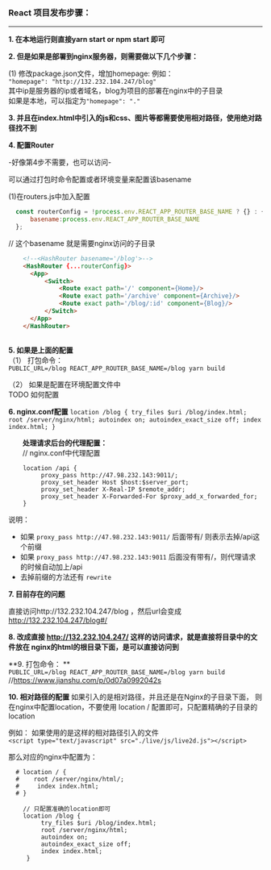 ### React 项目发布步骤：
---

**1. 在本地运行则直接yarn start or npm start 即可**

**2. 但是如果是部署到nginx服务器，则需要做以下几个步骤：**

  (1) 修改package.json文件，增加homepage:
   例如：   
   `"homepage": "http://132.232.104.247/blog" `   
   其中ip是服务器的ip或者域名，blog为项目的部署在nginx中的子目录   
   如果是本地，可以指定为`"homepage": "." `   
   
**3. 并且在index.html中引入的js和css、图片等都需要使用相对路径，使用绝对路径找不到**

**4. 配置Router**

  -好像第4步不需要，也可以访问-
  
  可以通过打包时命令配置或者环境变量来配置该basename
  
  (1)在routers.js中加入配置
  ```js
    const routerConfig = !process.env.REACT_APP_ROUTER_BASE_NAME ? {} : {
        basename:process.env.REACT_APP_ROUTER_BASE_NAME
    };
   ```
  // 	这个basename 就是需要nginx访问的子目录
  ```html
      <!--<HashRouter basename='/blog'>-->
	  <HashRouter {...routerConfig}>
        <App>
            <Switch>
                <Route exact path='/' component={Home}/>
                <Route exact path='/archive' component={Archive}/>
                <Route exact path='/blog/:id' component={Blog}/>
            </Switch>
        </App>
      </HashRouter>
	
```

**5. 如果是上面的配置**  
  （1） 打包命令：   
  	`PUBLIC_URL=/blog REACT_APP_ROUTER_BASE_NAME=/blog yarn build`
  	
  （2） 如果是配置在环境配置文件中   
  TODO 如何配置
  
  
**6. nginx.conf配置**
    ```
    location /blog {
         try_files $uri /blog/index.html;
         root /server/nginx/html;
         autoindex on;
         autoindex_exact_size off;
         index index.html;
     }
    ```
    
&emsp;&emsp;**处理请求后台的代理配置：**   
&emsp;&emsp;// nginx.conf中代理配置

```
    location /api {
         proxy_pass http://47.98.232.143:9011/;
         proxy_set_header Host $host:$server_port;
         proxy_set_header X-Real-IP $remote_addr;
         proxy_set_header X-Forwarded-For $proxy_add_x_forwarded_for;
    } 
```
说明：
   - 如果 `proxy_pass http://47.98.232.143:9011/` 后面带有/ 则表示去掉/api这个前缀
   - 如果 `proxy_pass http://47.98.232.143:9011` 后面没有带有/，则代理请求的时候自动加上/api
   - 去掉前缀的方法还有 `rewrite`

**7. 目前存在的问题**

直接访问http://132.232.104.247/blog ，然后url会变成
http://132.232.104.247/blog#/ 
	 

**8. 改成直接 http://132.232.104.247/ 这样的访问请求，就是直接将目录中的文件放在
	nginx的html的根目录下面，是可以直接访问到**


**9. 打包命令： **  
	`PUBLIC_URL=/blog REACT_APP_ROUTER_BASE_NAME=/blog yarn build`
//https://www.jianshu.com/p/0d07a0992042s
	
	
**10. 相对路径的配置**
如果引入的是相对路径，并且还是在Nginx的子目录下面，
则在nginx中配置location，不要使用 location / 配置即可，只配置精确的子目录的location 

例如： 
如果使用的是这样的相对路径引入的文件   
`<script type="text/javascript" src="./live/js/live2d.js"></script>	`

那么对应的nginx中配置为： 

```
  # location / {
  #    root /server/nginx/html/;
  #     index index.html;
  # } 
    
    // 只配置准确的location即可
    location /blog {
         try_files $uri /blog/index.html;
         root /server/nginx/html;
         autoindex on;
         autoindex_exact_size off;
         index index.html;
     }
     
```

	